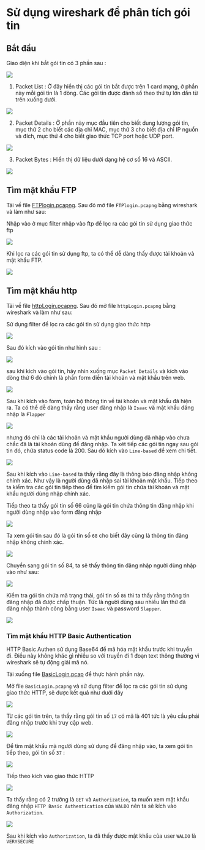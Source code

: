 # Sử dụng wireshark để phân tích gói tin 

## Bắt đầu 

Giao diện khi bắt gói tin có 3 phần sau : 

![](https://github.com/hungviet99/thuc_tap/blob/master/Wireshark/image/using1.png)

1. Packet List : Ở đây hiển thị các gói tin bắt được trên 1 card mạng, ở phần này mỗi gói tin là 1 dòng. Các gói tin được đánh số theo thứ tự lớn dần từ trên xuống dưới. 

![](https://github.com/hungviet99/thuc_tap/blob/master/Wireshark/image/using2.png)

2. Packet Details : Ở phần này mục đầu tiên cho biết dung lượng gói tin, mục thứ 2 cho biết các địa chỉ MAC, mục thứ 3 cho biết địa chỉ IP nguồn và đích, mục thứ 4 cho biết giao thức TCP port hoặc UDP port. 

![](https://github.com/hungviet99/thuc_tap/blob/master/Wireshark/image/using3.png)

3. Packet Bytes : Hiển thị dữ liệu dưới dạng hệ cơ số 16 và ASCII. 

![](https://github.com/hungviet99/thuc_tap/blob/master/Wireshark/image/using0.png)

## Tìm mật khẩu FTP 

Tải về file [FTPlogin.pcapng](https://github.com/hungviet99/thuc_tap/raw/master/Wireshark/Tai_lieu/FTPlogin.pcapng). Sau đó mở file `FTPlogin.pcapng` bằng wireshark và làm như sau: 

Nhập vào ở mục filter nhập vào ftp để lọc ra các gói tin sử dụng giao thức ftp 

![](https://github.com/hungviet99/thuc_tap/blob/master/Wireshark/image/using4.png)

Khi lọc ra các gói tin sử dụng ftp, ta có thể dễ dàng thấy được tài khoản và mật khẩu FTP. 

![](https://github.com/hungviet99/thuc_tap/blob/master/Wireshark/image/using5.png)

## Tìm mật khẩu http 

Tải về file [httpLogin.pcapng](https://github.com/hungviet99/thuc_tap/raw/master/Wireshark/Tai_lieu/httpLogin.pcapng). Sau đó mở file `httpLogin.pcapng` bằng wireshark và làm như sau: 

Sử dụng filter để lọc ra các gói tin sử dụng giao thức http 

![](https://github.com/hungviet99/thuc_tap/blob/master/Wireshark/image/using6.png)

Sau đó kích vào gói tin như hình sau : 

![](https://github.com/hungviet99/thuc_tap/blob/master/Wireshark/image/using7.png)

sau khi kích vào gói tin, hãy nhìn xuống mục `Packet Details` và kích vào dòng thứ 6 đó chính là phần form điền tài khoản và mật khẩu trên web. 

![](https://github.com/hungviet99/thuc_tap/blob/master/Wireshark/image/using8.png)

Sau khi kích vào form, toàn bộ thông tin về tài khoản và mật khẩu đã hiện ra. Ta có thể dễ dàng thấy rằng user đăng nhập là `Isaac` và mật khẩu đăng nhập là `Flapper`

![](https://github.com/hungviet99/thuc_tap/blob/master/Wireshark/image/using9.png)

nhưng đó chỉ là các tài khoản và mật khẩu người dùng đã nhập vào chưa chắc đã là tài khoản dùng để đăng nhập. Ta xét tiếp các gói tin ngay sau gói tin đó, chứa status code là 200. Sau đó kích vào `Line-based` để xem chi tiết. 

![](https://github.com/hungviet99/thuc_tap/blob/master/Wireshark/image/using10.png)

Sau khi kích vào `Line-based` ta thấy rằng đây là thông báo đăng nhập không chính xác. Như vậy là người dùng đã nhập sai tài khoản mật khẩu. Tiếp theo ta kiểm tra các gói tin tiếp theo để tìm kiếm gói tin chứa tài khoản và mật khẩu người dùng nhập chính xác. 

Tiếp theo ta thấy gói tin số 66 cũng là gói tin chứa thông tin đăng nhập khi người dùng nhập vào form đăng nhập

![](https://github.com/hungviet99/thuc_tap/blob/master/Wireshark/image/using12.png)

Ta xem gói tin sau đó là gói tin số `68` cho biết đây cũng là thông tin đăng nhập không chính xác. 

![](https://github.com/hungviet99/thuc_tap/blob/master/Wireshark/image/using13.png)

Chuyển sang gói tin số 84, ta sẽ thấy thông tin đăng nhập người dùng nhập vào như sau: 

![](https://github.com/hungviet99/thuc_tap/blob/master/Wireshark/image/using14.png)

Kiểm tra gói tin chứa mã trạng thái, gói tin số  `86` thì ta thấy rằng thông tin đăng nhập đã được chấp thuận. Tức là người dùng sau nhiều lần thử đã đăng nhập thành công bằng user `Isaac` và password `Slapper`. 

![](https://github.com/hungviet99/thuc_tap/blob/master/Wireshark/image/using15.png)

### Tìm mật khẩu HTTP Basic Authentication

HTTP Basic Authen sử dụng Base64 để mã hóa mật khẩu trước khi truyền đi. Điều này không khác gì nhiều so với truyền đi 1 đoạn text thông thường vì wireshark sẽ tự động giải mã nó. 

Tải xuống file [BasicLogin.pcap](https://github.com/hungviet99/thuc_tap/raw/master/Wireshark/Tai_lieu/BasicLogin.pcapng) để thực hành phần này. 

Mở file `BasicLogin.pcapng` và sử dụng filter để lọc ra các gói tin sử dụng giao thức HTTP, sẽ được kết quả như dưới đây

![](https://github.com/hungviet99/thuc_tap/blob/master/Wireshark/image/using16.png)

Từ các gói tin trên, ta thấy rằng gói tin số `17` có mã là 401 tức là yêu cầu phải đăng nhập trước khi truy cập web. 

![](https://github.com/hungviet99/thuc_tap/blob/master/Wireshark/image/using17.png)

Để tìm mật khẩu mà người dùng sử dụng để đăng nhập vào, ta xem gói tin tiếp theo, gói tin số `37` : 

![](https://github.com/hungviet99/thuc_tap/blob/master/Wireshark/image/using18.png)

Tiếp theo kích vào giao thức HTTP 

![](https://github.com/hungviet99/thuc_tap/blob/master/Wireshark/image/using19.png)

Ta thấy rằng có 2 trường là `GET` và `Authorization`, ta muốn xem mật khẩu đăng nhập `HTTP Basic Authentication` của `WALDO` nên ta sẽ kích vào `Authorization`. 

![](https://github.com/hungviet99/thuc_tap/blob/master/Wireshark/image/using20.png)

Sau khi kích vào `Authorization`, ta đã thấy được mật khẩu của user `WALDO` là `VERYSECURE`

